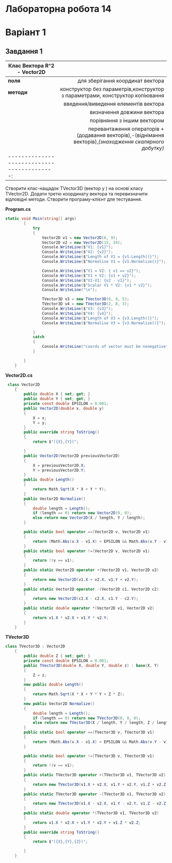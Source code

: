 # Лабораторна робота 14
 # Варіант 1
 ## Завдання 1
 
| **Клас** Вектора R^2 - Vector2D                       ||    
| ----------------|--------------------------:                                                                             |
|   **поля**      |для зберігання координат вектора                                                                        |
|   **методи**    |конструктор без параметрів,конструктор з параметрами,   конструктор копіювання                          |
|                 |введення/виведення елементів вектора                                                                    |
|                 |визначення довжини вектора                                                                              |
|                 |порівняння з іншим вектором                                                                             |
|                 |перевантаження операторів +(додавання векторів),-(віднімання векторів),*(знаходження скалярного добутку)*|
|  ------------------------------------------:                                                                             |
Створити клас-нащадок TVector3D (вектор у  ) на основі класу TVector2D. Додати третю координату вектора та перевизначити відповідні методи.
Створити програму-клієнт для тестування.

__Program.cs__
```cs 
static void Main(string[] args)
        {
            try
            {
                Vector2D v1 = new Vector2D(6, 9);
                Vector2D v2 = new Vector2D(15, 34);
                Console.WriteLine($"V1: {v1}");
                Console.WriteLine($"V2: {v2}");
                Console.WriteLine($"Length of V1 = {v1.Length()}");
                Console.WriteLine($"Normalise V1 = {v1.Normalize()}");

                Console.WriteLine($"V1 = V2: { v1 == v2}");
                Console.WriteLine($"V1 + V2: {v1 + v2}");
                Console.WriteLine($"V2-V1: {v2 - v1}");
                Console.WriteLine($"Scalar V1 * V2: {v1 * v2}");
                Console.WriteLine("\n");

                TVector3D v3 = new TVector3D(6, 9, 5);
                TVector3D v4 = new TVector3D(2, 8, 3);
                Console.WriteLine($"V3: {v3}");
                Console.WriteLine($"V4: {v4}");
                Console.WriteLine($"Length of V3 = {v3.Length()}");
                Console.WriteLine($"Normalise V3 = {v3.Normalize()}");

            }
            catch
            {
                Console.WriteLine("coords of vector must be nonegative");
            }

        }
    }
```
__Vector2D.cs__
```cs
 class Vector2D
    {
        public double X { set; get; }
        public double Y { set; get; }
        private const double EPSILON = 0.001;
        public Vector2D(double x, double y)
        {
            X = x;
            Y = y;
        }
        public override string ToString()
        {
            return $"({X},{Y})";

        }
        public Vector2D(Vector2D previousVector2D)
        {
            X = previousVector2D.X;
            Y = previousVector2D.Y;
        }
        public double Length()
        {
            return Math.Sqrt(X * X + Y * Y);
        }
        public Vector2D Normalize()
        {
            double length = Length();
            if (length == 0) return new Vector2D(0, 0);
            else return new Vector2D(X / length, Y / length);
        }

        public static bool operator ==(Vector2D v, Vector2D v1)
        {
            return (Math.Abs(v.X - v1.X) < EPSILON && Math.Abs(v.Y - v1.Y) < EPSILON);
        }
        public static bool operator !=(Vector2D v, Vector2D v1)
        {
            return !(v == v1);
        }
        public static Vector2D operator +(Vector2D v1, Vector2D v2)
        {
            return new Vector2D(v1.X + v2.X, v1.Y + v2.Y);
        }
        public static Vector2D operator -(Vector2D c1, Vector2D c2)
        {
            return new Vector2D(c1.X - c2.X, c1.Y - c2.Y);
        }
        public static double operator *(Vector2D v1, Vector2D v2)
        {
            return v1.X * v2.X + v1.Y * v2.Y;
        }
    }
```
__TVector3D__
```cs
class TVector3D : Vector2D
    {
        public double Z { set; get; }
        private const double EPSILON = 0.001;
        public TVector3D(double X, double Y, double z) : base(X, Y)
        {
            Z = z;
        }
        new public double Length()
        {
            return Math.Sqrt(X * X + Y * Y + Z * Z);
        }
        new public Vector2D Normalize()
        {
            double length = Length();
            if (length == 0) return new TVector3D(0, 0, 0);
            else return new TVector3D(X / length, Y / length, Z / length);
        }
        public static bool operator ==(TVector3D v, TVector3D v1)
        {
            return (Math.Abs(v.X - v1.X) < EPSILON && Math.Abs(v.Y - v1.Y) < EPSILON && Math.Abs(v.Z - v1.Z) < EPSILON);
        }

        public static bool operator !=(TVector3D v, TVector3D v1)
        {
            return !(v == v1);
        }
        public static TVector3D operator +(TVector3D v1, TVector3D v2)
        {
            return new TVector3D(v1.X + v2.X, v1.Y + v2.Y, v1.Z + v2.Z);
        }
        public static TVector3D operator -(TVector3D v1, TVector3D v2)
        {
            return new TVector3D(v1.X - v2.X, v1.Y - v2.Y, v1.Z - v2.Z);
        }
        public static double operator *(TVector3D v1, TVector3D v2)
        {
            return v1.X * v2.X + v1.Y * v2.Y + v1.Z * v2.Z;
        }
        public override string ToString()
        {
            return $"({X},{Y},{Z})";

        }
    }
```
